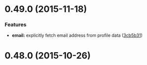 <a name="0.49.0"></a>
# 0.49.0 (2015-11-18)


### Features

* **email:** explicitly fetch email address from profile data ([3cb5b31](https://github.com/mozilla/fxa-basket-proxy/commit/3cb5b31))



<a name="0.48.0"></a>
# 0.48.0 (2015-10-26)




